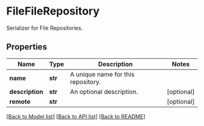 # FileFileRepository

Serializer for File Repositories.
## Properties
Name | Type | Description | Notes
------------ | ------------- | ------------- | -------------
**name** | **str** | A unique name for this repository. | 
**description** | **str** | An optional description. | [optional] 
**remote** | **str** |  | [optional] 

[[Back to Model list]](../README.md#documentation-for-models) [[Back to API list]](../README.md#documentation-for-api-endpoints) [[Back to README]](../README.md)


